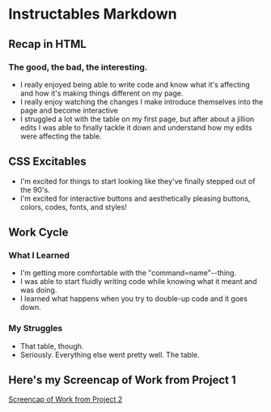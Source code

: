 # Instructables Markdown
## Recap in HTML
### The good, the bad, the interesting.
- I really enjoyed being able to write code and know what it's affecting and how it's making things different on my page.
- I really enjoy watching the changes I make introduce themselves into the page and become interactive
- I struggled a lot with the table on my first page, but after about a jillion edits I was able to finally tackle it down and understand how my edits were affecting the table.

## CSS Excitables
- I'm excited for things to start looking like they've finally stepped out of the 90's.
- I'm excited for interactive buttons and aesthetically pleasing buttons, colors, codes, fonts, and styles!

## Work Cycle
### What I Learned
- I'm getting more comfortable with the "command=name"--thing.
- I was able to start fluidly writing code while knowing what it meant and was doing.
- I learned what happens when you try to double-up code and it goes down.

### My Struggles
- That table, though.
- Seriously. Everything else went pretty well. The table.

## Here's my Screencap of Work from Project 1
[Screencap of Work from Project 2](./images/screencap.png)
